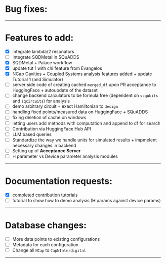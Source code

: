 # Bug fixes:

---

# Features to add:

- [x] integrate lambda/2 resonators
- [ ] Integrate SQDMetal in SQuADDS
- [x] SQDMetal + Palace workflow
- [x] update tut 1 with chi feature from Evangelos
- [x] NCap Cavities + Coupled Systems analysis features added + update Tutorial 1 (and Simulator)
- [ ] server side code of creating cached `merged_df` upon PR acceptance to HuggingFace + autoupdate of the dataset
- [ ] change backend calculators to be formula free (dependent on `scqubits` and `sqcircuits`) for analysis
- [ ] demo arbitrary circuit + exact Hamiltonian to `design`
- [ ] handling fixed points/measured data on HuggingFace + SQuADDS
- [ ] fixing deletion of cache on windows
- [ ] letting users add methods with computation and append to df for search
- [ ] Contribution via HuggingFace Hub API
- [ ] LLM based queries
- [ ] Standardize the way we handle units for simulated results + impmelent necessary changes in backend
- [ ] Setting up of **Acceptance Server**
- [ ] H parameter vs Device parameter analysis modules

---

# Documentation requests:

- [x] completed contribution tutorials
- [ ] tutorial to show how to demo analysis (H params against device params)

---

# Database changes:

- [ ] More data points to existing configurations
- [ ] Metadata for each configuration
- [ ] Change all `NCap` to `CapNInterdigital`

---
